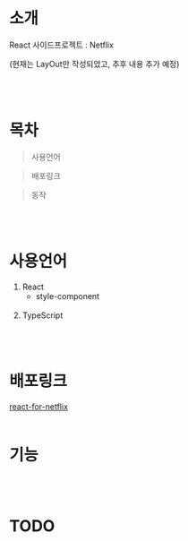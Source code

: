 # 소개

React 사이드프로젝트 : Netflix

(현재는 LayOut만 작성되었고, 추후 내용 추가 예정)

<br><br>

# 목차

> 사용언어

> 배포링크

> 동작

<br><br>

# 사용언어

1. React
   - style-component<br><br>
2. TypeScript

<br><br>

# 배포링크

[react-for-netflix](https://uzleem.github.io/react-for-netflix/)
<br><br>

# 기능

<br><br>

# TODO

<br><br>
